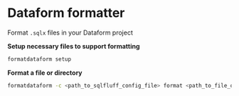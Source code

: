 

# Dataform formatter

Format `.sqlx` files in your Dataform project

**Setup necessary files to support formatting**

```bash
formatdataform setup
```


**Format a file or directory**

```bash
formatdataform -c <path_to_sqlfluff_config_file> format <path_to_file_or_directory>
```
